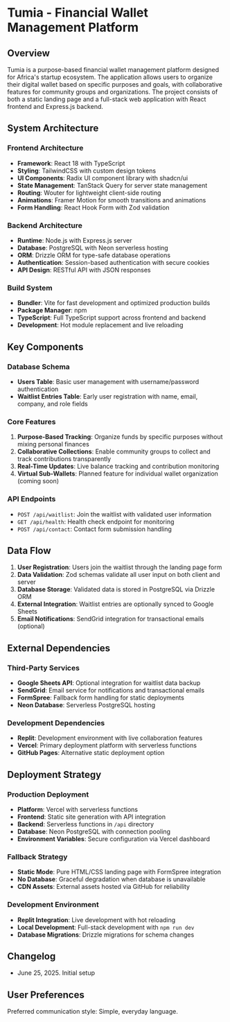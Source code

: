 # Tumia - Financial Wallet Management Platform

## Overview

Tumia is a purpose-based financial wallet management platform designed for Africa's startup ecosystem. The application allows users to organize their digital wallet based on specific purposes and goals, with collaborative features for community groups and organizations. The project consists of both a static landing page and a full-stack web application with React frontend and Express.js backend.

## System Architecture

### Frontend Architecture
- **Framework**: React 18 with TypeScript
- **Styling**: TailwindCSS with custom design tokens
- **UI Components**: Radix UI component library with shadcn/ui
- **State Management**: TanStack Query for server state management
- **Routing**: Wouter for lightweight client-side routing
- **Animations**: Framer Motion for smooth transitions and animations
- **Form Handling**: React Hook Form with Zod validation

### Backend Architecture
- **Runtime**: Node.js with Express.js server
- **Database**: PostgreSQL with Neon serverless hosting
- **ORM**: Drizzle ORM for type-safe database operations
- **Authentication**: Session-based authentication with secure cookies
- **API Design**: RESTful API with JSON responses

### Build System
- **Bundler**: Vite for fast development and optimized production builds
- **Package Manager**: npm
- **TypeScript**: Full TypeScript support across frontend and backend
- **Development**: Hot module replacement and live reloading

## Key Components

### Database Schema
- **Users Table**: Basic user management with username/password authentication
- **Waitlist Entries Table**: Early user registration with name, email, company, and role fields

### Core Features
1. **Purpose-Based Tracking**: Organize funds by specific purposes without mixing personal finances
2. **Collaborative Collections**: Enable community groups to collect and track contributions transparently
3. **Real-Time Updates**: Live balance tracking and contribution monitoring
4. **Virtual Sub-Wallets**: Planned feature for individual wallet organization (coming soon)

### API Endpoints
- `POST /api/waitlist`: Join the waitlist with validated user information
- `GET /api/health`: Health check endpoint for monitoring
- `POST /api/contact`: Contact form submission handling

## Data Flow

1. **User Registration**: Users join the waitlist through the landing page form
2. **Data Validation**: Zod schemas validate all user input on both client and server
3. **Database Storage**: Validated data is stored in PostgreSQL via Drizzle ORM
4. **External Integration**: Waitlist entries are optionally synced to Google Sheets
5. **Email Notifications**: SendGrid integration for transactional emails (optional)

## External Dependencies

### Third-Party Services
- **Google Sheets API**: Optional integration for waitlist data backup
- **SendGrid**: Email service for notifications and transactional emails
- **FormSpree**: Fallback form handling for static deployments
- **Neon Database**: Serverless PostgreSQL hosting

### Development Dependencies
- **Replit**: Development environment with live collaboration features
- **Vercel**: Primary deployment platform with serverless functions
- **GitHub Pages**: Alternative static deployment option

## Deployment Strategy

### Production Deployment
- **Platform**: Vercel with serverless functions
- **Frontend**: Static site generation with API integration
- **Backend**: Serverless functions in `/api` directory
- **Database**: Neon PostgreSQL with connection pooling
- **Environment Variables**: Secure configuration via Vercel dashboard

### Fallback Strategy
- **Static Mode**: Pure HTML/CSS landing page with FormSpree integration
- **No Database**: Graceful degradation when database is unavailable
- **CDN Assets**: External assets hosted via GitHub for reliability

### Development Environment
- **Replit Integration**: Live development with hot reloading
- **Local Development**: Full-stack development with `npm run dev`
- **Database Migrations**: Drizzle migrations for schema changes

## Changelog
- June 25, 2025. Initial setup

## User Preferences

Preferred communication style: Simple, everyday language.